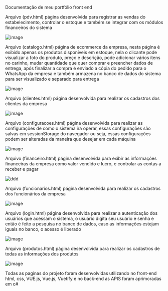 Documentação de meu portfólio front end

Arquivo (pdv.html) página desenvolvida para registrar as vendas do estabelecimento, controlar o estoque e também se integrar com os módulos financeiros do 
sistema

![image](https://user-images.githubusercontent.com/33435097/230632021-a66e06eb-edb9-421a-8c12-544bade025ff.png)


Arquivo (catalogo.html) página de ecommerce da empresa, nesta página é exibido apenas os produtos disponíveis em estoque, nela o clicante pode visualizar a foto do produto, preço e descrição, pode adicionar vários itens no carinho, mudar quantidade que quer comprar e preencher dados de entrega, após finalizar a compra é enviado a cópia do pedido para o WhatsApp da empresa e também armazena no banco de dados do sistema para ser visualizado e separado para entrega 

![image](https://user-images.githubusercontent.com/33435097/230632109-e318b555-8a0f-4261-8bbd-ae34d6909a01.png)


Arquivo (clientes.html) página desenvolvida para realizar os cadastros dos clientes da empresa

![image](https://user-images.githubusercontent.com/33435097/230632542-abc16d47-3337-4ed2-860f-6464d6e1fc9b.png)

Arquivo (configuracoes.html) página desenvolvida para realizar as configurações de como o sistema ira operar, essas configurações são salvas em sessionStorage do navegador ou seja, essas configurações podem ser alteradas da maneira que desejar em cada máquina

![image](https://user-images.githubusercontent.com/33435097/230632601-e4b7fdea-a49b-4b10-830b-c15f31824d45.png)

Arquivo (financeiro.html) página desenvolvida para exibir as informações financeiras da empresa como valor vendido e lucro, e controlar as contas a receber e pagar

![ddd](https://user-images.githubusercontent.com/33435097/230694632-e783fcc6-031c-472e-b241-015829ff3202.jpg)

Arquivo (funcionarios.html) página desenvolvida para realizar os cadastros dos funcionários da empresa

![image](https://user-images.githubusercontent.com/33435097/230694659-8fe2ed38-bef2-4466-a4c5-828b3c81fbbf.png)

Arquivo (login.html) página desenvolvida para realizar a autenticação dos usuários que acessam o sistema, o usuário digita seu usuário e senha e então
é feito a pesquisa no banco de dados, caso as informações estejam iguais no banco, o acesso é liberado

![image](https://user-images.githubusercontent.com/33435097/230694705-4addc5ea-8403-4ec3-bd06-e918e3de3fb8.png)


Arquivo (produtos.html) página desenvolvida para realizar os cadastros de todas as informações dos produtos 

![image](https://user-images.githubusercontent.com/33435097/230695169-3e744f46-61ab-4b11-ac45-c9a078c1b7dd.png)

Todas as paginas do projeto foram desenvolvidas utilizando no front-end html, css, VUE.js, Vue.js, Vuetify e no back-end as APIS foram aprimoradas em c#
